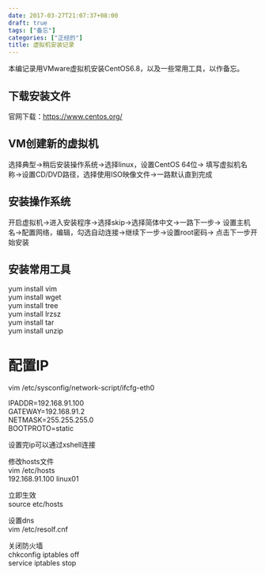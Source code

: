 ```yaml
---
date: 2017-03-27T21:07:37+08:00
draft: true
tags: ["备忘"]
categories: ["正经的"]
title: 虚拟机安装记录
---
```


本编记录用VMware虚拟机安装CentOS6.8，以及一些常用工具，以作备忘。

## 下载安装文件
官网下载：https://www.centos.org/

## VM创建新的虚拟机
选择典型->稍后安装操作系统->选择linux，设置CentOS 64位->
填写虚拟机名称->设置CD/DVD路径，选择使用ISO映像文件->一路默认直到完成

## 安装操作系统
开启虚拟机->进入安装程序->选择skip->选择简体中文->一路下一步->
设置主机名->配置网络，编辑，勾选自动连接->继续下一步->设置root密码->
点击下一步开始安装

## 安装常用工具
yum install vim  
yum install wget  
yum install tree  
yum install lrzsz  
yum install tar  
yum install unzip  

# 配置IP
vim /etc/sysconfig/network-script/ifcfg-eth0  

IPADDR=192.168.91.100  
GATEWAY=192.168.91.2  
NETMASK=255.255.255.0  
BOOTPROTO=static

设置完ip可以通过xshell连接

修改hosts文件  
vim /etc/hosts  
192.168.91.100 linux01  

立即生效  
source etc/hosts

设置dns  
vim /etc/resolf.cnf

关闭防火墙  
chkconfig iptables off   
service iptables stop 